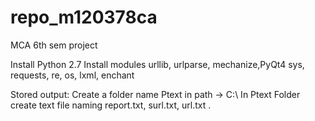 # repo_m120378ca
MCA 6th sem project

Install Python 2.7 
Install modules urllib, urlparse, mechanize,PyQt4
sys, requests, re, os, lxml, enchant



Stored output:
Create a folder name Ptext in path ->  C:\ 
In Ptext Folder create text file naming report.txt, surl.txt, url.txt .
